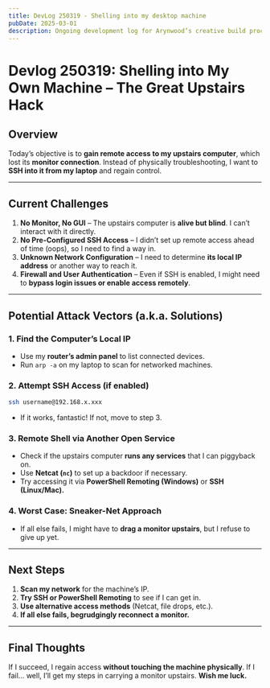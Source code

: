 ```yaml
---
title: DevLog 250319 - Shelling into my desktop machine
pubDate: 2025-03-01
description: Ongoing development log for Arynwood’s creative build process.
---
```

# Devlog 250319: Shelling into My Own Machine – The Great Upstairs Hack

## **Overview**  
Today’s objective is to **gain remote access to my upstairs computer**, which lost its **monitor connection**. Instead of physically troubleshooting, I want to **SSH into it from my laptop** and regain control.

---

## **Current Challenges**  
1. **No Monitor, No GUI** – The upstairs computer is **alive but blind**. I can’t interact with it directly.
2. **No Pre-Configured SSH Access** – I didn’t set up remote access ahead of time (oops), so I need to find a way in.
3. **Unknown Network Configuration** – I need to determine **its local IP address** or another way to reach it.
4. **Firewall and User Authentication** – Even if SSH is enabled, I might need to **bypass login issues or enable access remotely**.

---

## **Potential Attack Vectors (a.k.a. Solutions)**  
### **1. Find the Computer’s Local IP**  
- Use my **router’s admin panel** to list connected devices.
- Run `arp -a` on my laptop to scan for networked machines.

### **2. Attempt SSH Access (if enabled)**  
```bash
ssh username@192.168.x.xxx
```
- If it works, fantastic! If not, move to step 3.

### **3. Remote Shell via Another Open Service**  
- Check if the upstairs computer **runs any services** that I can piggyback on.
- Use **Netcat (`nc`)** to set up a backdoor if necessary.
- Try accessing it via **PowerShell Remoting (Windows)** or **SSH (Linux/Mac).**

### **4. Worst Case: Sneaker-Net Approach**  
- If all else fails, I might have to **drag a monitor upstairs**, but I refuse to give up yet.

---

## **Next Steps**  
1. **Scan my network** for the machine’s IP.
2. **Try SSH or PowerShell Remoting** to see if I can get in.
3. **Use alternative access methods** (Netcat, file drops, etc.).
4. **If all else fails, begrudgingly reconnect a monitor.**

---

## **Final Thoughts**  
If I succeed, I regain access **without touching the machine physically**. If I fail… well, I’ll get my steps in carrying a monitor upstairs. **Wish me luck.**

